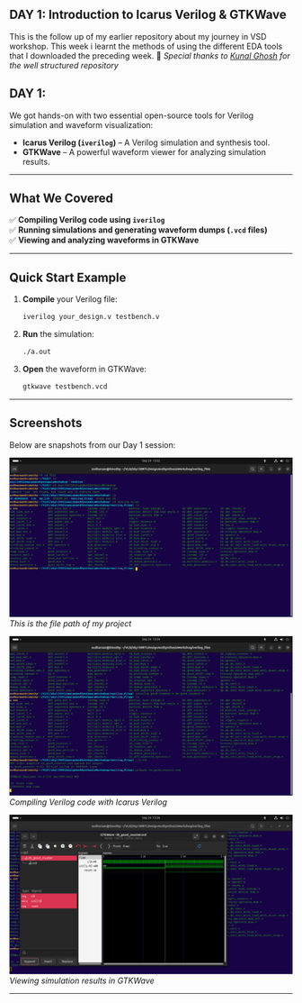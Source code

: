 ## DAY 1: Introduction to Icarus Verilog & GTKWave 
This is the follow up of my earlier repository about my journey in VSD workshop. This week i learnt the methods of using the different EDA tools that I downloaded the preceding week. 🎉  *Special thanks to [Kunal Ghosh](https://github.com/kunalg123/sky130RTLDesignAndSynthesisWorkshop) for the well structured repository* 
## DAY 1:
We got hands-on with two essential open-source tools for Verilog simulation and waveform visualization:

- **Icarus Verilog (`iverilog`)** – A Verilog simulation and synthesis tool.
- **GTKWave** – A powerful waveform viewer for analyzing simulation results.

---

## What We Covered

✅ **Compiling Verilog code using `iverilog`**  
✅ **Running simulations and generating waveform dumps (`.vcd` files)**  
✅ **Viewing and analyzing waveforms in GTKWave**

---

## Quick Start Example

1. **Compile** your Verilog file:
   ```bash
   iverilog your_design.v testbench.v
   ```

2. **Run** the simulation:
   ```bash
   ./a.out
   ```

3. **Open** the waveform in GTKWave:
   ```bash
   gtkwave testbench.vcd
   ```

---

## Screenshots

Below are snapshots from our Day 1 session:

![File_Path](../images/filepath.png)  
*This is the file path of my project*

![iverilog compilation](../images/iverilogtest.png)  
*Compiling Verilog code with Icarus Verilog*

![gtkwave waveform](../images/gtkwavetest.png)  
*Viewing simulation results in GTKWave*

---

